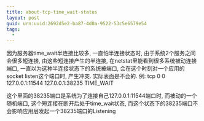 ```yaml
---
title: about-tcp-time_wait-status
layout: post
guid: urn:uuid:2692d5e2-ba87-4d0a-9522-53c5e6579e54
tags:
  - 
---
```


因为服务器time_wait半连接比较多, 一直怕半连接状态时,  由于系统2个服务之间会很多短连接, 由这些短连接产生的半连接, 在netstat里能看到很多系统被动连接端口,  一直以为这种半连接状态下的系统被端口, 会在这个时刻对一个应用的socket listen这个端口时, 产生冲突.
实际表面是不会的.
例:
tcp        0      0 127.0.0.1:11544         127.0.0.1:38235         TIME_WAIT

这个里面的38235端口是系统为了连接自己127.0.0.1:11544端口时, 而被动的一个随机端口, 这个短连接在断开后处于time_wait状态,  而这个状态下的38235端口不会影响应用层发起一个38235端口的Listening
